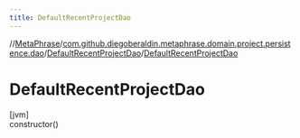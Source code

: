 ```yaml
---
title: DefaultRecentProjectDao
---
```

//[MetaPhrase](../../../index.html)/[com.github.diegoberaldin.metaphrase.domain.project.persistence.dao](../index.html)/[DefaultRecentProjectDao](index.html)/[DefaultRecentProjectDao](-default-recent-project-dao.html)



# DefaultRecentProjectDao



[jvm]\
constructor()




